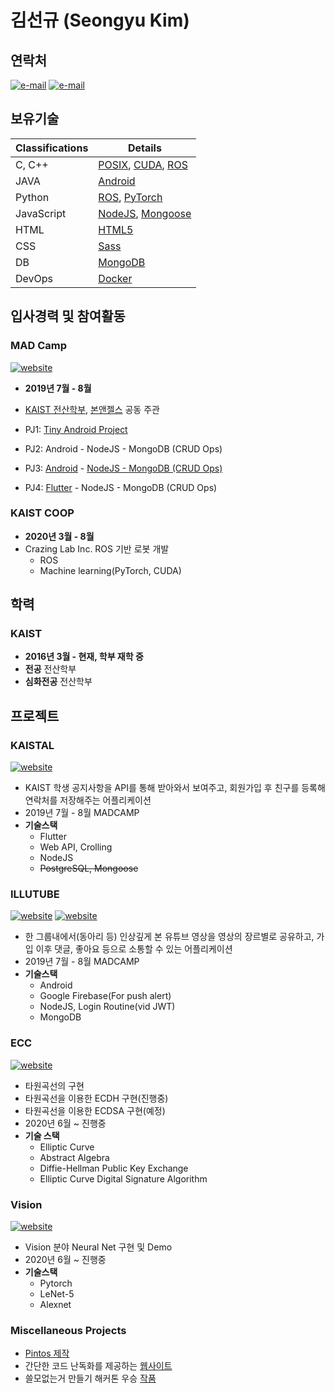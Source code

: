 # 김선규 (Seongyu Kim)

## 연락처

[![e-mail](https://img.shields.io/badge/email-sklationd@gmail.com-blue.svg)](mailto:sklationd@gmail.com) 
[![e-mail](https://img.shields.io/badge/email-skkiss98@kaist.ac.kr-blue.svg)](mailto:skkiss98@kaist.ac.kr) 



## 보유기술

| Classifications | Details                                  |
| --------------- | ---------------------------------------- |
| C, C++          | [POSIX](http://standards.ieee.org/develop/wg/POSIX.html), [CUDA](https://developer.nvidia.com/cuda-zone), [ROS](https://www.ros.org/about-ros/) |, 
| JAVA            | [Android](https://developer.android.com/) |
| Python          | [ROS](https://www.ros.org/about-ros/), [PyTorch](https://pytorch.org/) |
| JavaScript      | [NodeJS](https://nodejs.org/ko/about/), [Mongoose](https://mongoosejs.com/) |
| HTML            | [HTML5](https://www.w3.org/TR/html5/) |
| CSS             | [Sass](http://sass-lang.com/) |
| DB              | [MongoDB](https://www.mongodb.com/) |
| DevOps          | [Docker](https://www.docker.com/) |

## 입사경력 및 참여활동

### MAD Camp
[![website](https://img.shields.io/badge/website-MADCAMP-blue.svg)](https://madcamp.io/)

* **2019년 7월 - 8월**

* [KAIST 전산학부](https://cs.kaist.ac.kr/), [본앤젤스](http://bonangels.net/) 공동 주관
* PJ1: [Tiny Android Project](https://github.com/sklationd/MADCAMP_PJ1)
* PJ2: Android - NodeJS - MongoDB (CRUD Ops)
* PJ3: [Android](https://github.com/sklationd/MADCAMP_PJ3_Client) - [NodeJS - MongoDB (CRUD Ops)](https://github.com/sklationd/MADCAMP_PJ3_Server)
* PJ4: [Flutter](https://github.com/sklationd/MADCAMP_PJ4_Client) - NodeJS - MongoDB (CRUD Ops)

### KAIST COOP

* **2020년 3월 - 8월**
* Crazing Lab Inc. ROS 기반 로봇 개발
    * ROS
    * Machine learning(PyTorch, CUDA)

## 학력

### KAIST

* **2016년 3월 - 현재, 학부 재학 중**
* **전공** 전산학부
* **심화전공** 전산학부

## 프로젝트

### KAISTAL

[![website](https://img.shields.io/badge/app-kaistal-red.svg)](https://github.com/sklationd/MADCAMP_PJ4_Client/tree/master)

- KAIST 학생 공지사항을 API를 통해 받아와서 보여주고, 회원가입 후 친구를 등록해 연락처를 저장해주는 어플리케이션
- 2019년 7월 - 8월 MADCAMP
- **기술스택**
  - Flutter
  - Web API, Crolling
  - NodeJS
  - ~~PostgreSQL, Mongoose~~


### ILLUTUBE

[![website](https://img.shields.io/badge/client-illutube__client-red.svg)](https://github.com/sklationd/MADCAMP_PJ3_Client)
[![website](https://img.shields.io/badge/server-illutube__server-red.svg)](https://github.com/sklationd/MADCAMP_PJ3_Server)

- 한 그룹내에서(동아리 등) 인상깊게 본 유튜브 영상을 영상의 장르별로 공유하고, 가입 이후 댓글, 좋아요 등으로 소통할 수 있는 어플리케이션
- 2019년 7월 - 8월 MADCAMP
- **기술스택**
  - Android
  - Google Firebase(For push alert)
  - NodeJS, Login Routine(vid JWT)
  - MongoDB

### ECC
[![website](https://img.shields.io/badge/repo-ECC-blue.svg)](https://github.com/sklationd/ECC)

- 타원곡선의 구현
- 타원곡선을 이용한 ECDH 구현(진행중)
- 타원곡선을 이용한 ECDSA 구현(예정)
- 2020년 6월 ~ 진행중
- **기술 스택**
    - Elliptic Curve
    - Abstract Algebra
    - Diffie-Hellman Public Key Exchange
    - Elliptic Curve Digital Signature Algorithm

### Vision
[![website](https://img.shields.io/badge/repo-vision-blue.svg)](https://github.com/sklationd/vision)

- Vision 분야 Neural Net 구현 및 Demo
- 2020년 6월 ~ 진행중
- **기술스택**
    - Pytorch
    - LeNet-5
    - Alexnet


### Miscellaneous Projects
* [Pintos 제작](https://github.com/sklationd/pintos)
* 간단한 코드 난독화를 제공하는 [웹사이트](https://sklationd.github.io/egemoji)
* 쓸모없는거 만들기 해커톤 우승 [작품](https://chrome.google.com/webstore/detail/thabnos/pacnbifknkjmhbmnpbbfddoojfpbgncp)